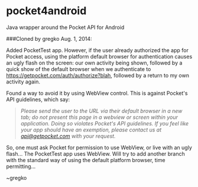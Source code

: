 pocket4android
==============

Java wrapper around the Pocket API for Android

###Cloned by gregko Aug. 1, 2014:

Added PocketTest app. However, if the user already authorized the app for Pocket access, using the platform default browser for authentication causes an ugly flash on the screen: our own activity being shown, followed by a quick show of the default browser when we authenticate to https://getpocket.com/auth/authorize?blah, followed by a return to my own activity again.

Found a way to avoid it by using WebView control. This is against Pocket's API guidelines, which say:

> *Please send the user to the URL via their default browser 
> in a new tab; do not present this page in a webview or screen 
> within your application. Doing so violates Pocket's API guidelines.
> If you feel like your app should have an exemption, please contact
> us at api@getpocket.com with your request.*

So, one must ask Pocket for permission to use WebView, or live with an ugly flash... The PocketTest app uses WebView. Will try to add another branch with the standard way of using the default platform browser, time permitting...

~gregko

